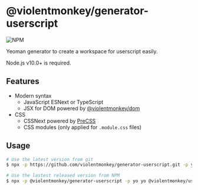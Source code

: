 # @violentmonkey/generator-userscript

![NPM](https://img.shields.io/npm/v/@violentmonkey/generator-userscript.svg)

Yeoman generator to create a workspace for userscript easily.

Node.js v10.0+ is required.

## Features

- Modern syntax
  - JavaScript ESNext or TypeScript
  - JSX for DOM powered by [@violentmonkey/dom](https://github.com/violentmonkey/vm-dom)
- CSS
  - CSSNext powered by [PreCSS](https://github.com/jonathantneal/precss)
  - CSS modules (only applied for `.module.css` files)

## Usage

```sh
# Use the latest version from git
$ npx -p https://github.com/violentmonkey/generator-userscript.git -p yo yo @violentmonkey/userscript

# Use the lastest released version from NPM
$ npx -p @violentmonkey/generator-userscript -p yo yo @violentmonkey/userscript
```
